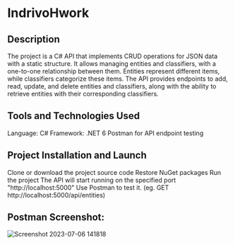 # IndrivoHwork

## Description
The project is a C# API that implements CRUD operations for JSON data with a static structure. It allows managing entities and classifiers, with a one-to-one relationship between them. Entities represent different items, while classifiers categorize these items. The API provides endpoints to add, read, update, and delete entities and classifiers, along with the ability to retrieve entities with their corresponding classifiers.

## Tools and Technologies Used
Language: C#
Framework: .NET 6
Postman for API endpoint testing

## Project Installation and Launch
Clone or download the project source code
Restore NuGet packages
Run the project 
The API will start running on the specified port  "http://localhost:5000"
Use Postman to test it. (eg. GET http://localhost:5000/api/entities)

## Postman Screenshot:

![Screenshot 2023-07-06 141818](https://github.com/PacliKilla/IndrivoHwork/assets/64590513/5fdf2bc1-9fe4-4859-802f-2693be97fd0f)
